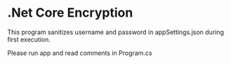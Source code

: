 # .Net Core Encryption

This program sanitizes username and password in appSettings.json during first execution.

Please run app and read comments in Program.cs
